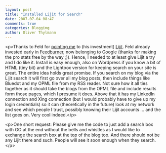 ```yaml
---
layout: post
title: "Installed Lijit for Search"
date: 2007-07-04 08:47
comments: true
categories: Blogging
author: Oliver Thylmann
---
```







&lt;p&gt;Thanks to Feld for [pointing me](http://www.feld.com/blog/archives/2007/07/im_feeling_liji.html) to (his investment) [Lijit](http://www.lijit.com/). Feld already invested early in [Feedburner](http://feedburner.com/), now belonging to Google (thanks for making the pro stats free by the way ;)). Hence, I needed to at least give Lijit a try and I do like it. Install is easy enough, also on Wordpress if you know a bit of HTML (tiny bit) and the Lightbox version for keeping search on your site is great. The entire idea holds great promise. If you search on my blog via the Lijit search it will first go over all my blog posts, then include things like Bluedot and my OPML file from my RSS reader. Not sure how it all ties together as it should take the blogs from the OPML file and include results form those pages, which I presume it does. Above that it has my LinkedIn connection and Xing connection (but I would probably have to give up my login credentials) so it can (theoretically in the future) look at my network and see which people I trust, possibly knowing their Lijit accounts ... and the list goes on. Very cool indeed.&lt;/p&gt;

&lt;p&gt;One short request: Please give me the code to just add a search box with GO at the end without the bells and whistles as I would like to exchange the search box at the top of the blog too. And there should not be any Lijit there and such. People will see it soon enough when they search.&lt;/p&gt;


